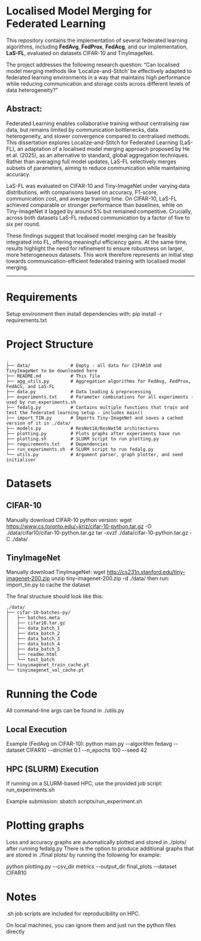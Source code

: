 # Localised Model Merging for Federated Learning

This repository contains the implementation of several federated learning algorithms, including **FedAvg**, **FedProx**, **FedAcg**, and our implementation, **LaS-FL**, evaluated on datasets CIFAR-10 and TinyImageNet.  

The project addresses the following research question:
“Can localised model merging methods like ‘Localize-and-Stitch’ be effectively adapted to federated learning environments in a way that maintains high performance while reducing communication and storage costs across different levels of data heterogeneity?”

## Abstract:
Federated Learning enables collaborative training without centralising raw data, but remains limited by communication bottlenecks, data heterogeneity, and slower convergence compared to centralised methods. This dissertation explores Localize-and-Stitch for Federated Learning (LaS-FL), an adaptation of a localised model merging approach proposed by He et al. (2025), as an alternative to standard, global aggregation techniques. Rather than averaging full model updates, LaS-FL selectively merges subsets of parameters, aiming to reduce communication while maintaining accuracy.

LaS-FL was evaluated on CIFAR-10 and Tiny-ImageNet under varying data distributions, with comparisons based on accuracy, F1-score, communication cost, and average training time. On CIFAR-10, LaS-FL achieved comparable or stronger performance than baselines, while on Tiny-ImageNet it lagged by around 5% but remained competitive. Crucially, across both datasets LaS-FL reduced communication by a factor of five to six per round. 

These findings suggest that localised model merging can be feasibly integrated into FL, offering meaningful efficiency gains. At the same time, results highlight the need for refinement to ensure robustness on larger, more heterogeneous datasets. This work therefore represents an initial step towards communication-efficient federated training with localised model merging.

---

# Requirements

Setup environment then install dependencies with:
pip install -r requirements.txt

# Project Structure
```
.
├── data/               # Empty - all data for CIFAR10 and TinyImageNet to be downloaded here
├── README.md           # This file
├── agg_utils.py        # Aggregation algorithms for FedAvg, FedProx, FedACG, and LaS-FL
├── data.py             # Data loading & preprocessing
├── experiments.txt     # Parameter combinations for all experiments - used by run_experiments.sh
├── fedalg.py           # Contains multiple functions that train and test the federated learning setup - includes main()
├── import_TIN.py       # Imports Tiny-ImageNet and saves a cached version of it in ./data/
├── models.py           # ResNet18/ResNet50 architectures
├── plotting.py         # Plots graphs after experiments have run
├── plotting.sh         # SLURM script to run plotting.py
├── requirements.txt    # Dependencies
├── run_experiments.sh  # SLURM script to run fedalg.py
└── utils.py            # Argument parser, graph plotter, and seed initialiser
```

# Datasets
## CIFAR-10
Manually download CIFAR-10 python version:
wget https://www.cs.toronto.edu/~kriz/cifar-10-python.tar.gz -O ./data/cifar10/cifar-10-python.tar.gz
tar -xvzf ./data/cifar-10-python.tar.gz -C ./data/

## TinyImageNet
Manually download TinyImageNet:
wget http://cs231n.stanford.edu/tiny-imagenet-200.zip
unzip tiny-imagenet-200.zip -d ./data/
then run: import_tin.py to cache the dataset

The final structure should look like this:
```
./data/
├── cifar-10-batches-py/
│   ├── batches.meta
│   ├── cifar10.tar.gz
│   ├── data_batch_1
│   ├── data_batch_2
│   ├── data_batch_3
│   ├── data_batch_4
│   ├── data_batch_5
│   ├── readme.html
│   └── test_batch
├── tinyimagenet_train_cache.pt
└── tinyimagenet_val_cache.pt
```

# Running the Code
All command-line args can be found in ./utils.py

##  Local Execution
Example (FedAvg on CIFAR-10):
python main.py --algorithm fedavg --dataset CIFAR10 --dirichlet 0.1 --n_epochs 100 --seed 42

## HPC (SLURM) Execution
If running on a SLURM-based HPC, use the provided job script: run_experiments.sh

Example submission:
sbatch scripts/run_experiment.sh

# Plotting graphs
Loss and accuracy graphs are automatically plotted and stored in ./plots/ after running fedalg.py
There is the option to produce additional graphs that are stored in ./final plots/ by running the following for example:

python plotting.py --csv_dir metrics --output_dir final_plots --dataset CIFAR10

# Notes

.sh job scripts are included for reproducibility on HPC.

On local machines, you can ignore them and just run the python files directly
